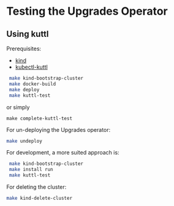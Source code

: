 # Testing the Upgrades Operator

## Using kuttl

Prerequisites:
- [kind](https://kind.sigs.k8s.io/docs/user/quick-start/)
- [kubectl-kuttl](https://kuttl.dev/docs/#install-kuttl-cli)

```bash
 make kind-bootstrap-cluster
 make docker-build
 make deploy
 make kuttl-test
```

or simply

```
make complete-kuttl-test
```

For un-deploying the Upgrades operator:
```bash
make undeploy
```

For development, a more suited approach is:
```bash
 make kind-bootstrap-cluster
 make install run
 make kuttl-test
```

For deleting the cluster:
```bash
make kind-delete-cluster
```
<!---
Date: August/10/2021
-->

